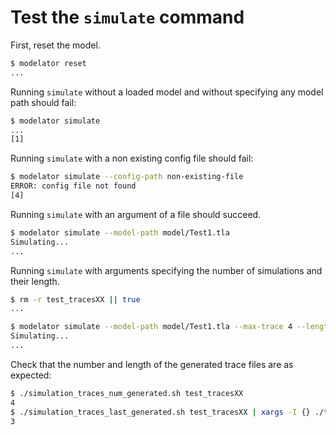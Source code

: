# Test the `simulate` command

First, reset the model.

```sh
$ modelator reset
...
```

Running `simulate` without a loaded model and without specifying any model path
should fail:

```sh
$ modelator simulate
...
[1]
```

Running `simulate` with a non existing config file should fail:

```sh
$ modelator simulate --config-path non-existing-file
ERROR: config file not found
[4]
```

Running `simulate` with an argument of a file should succeed.

```sh
$ modelator simulate --model-path model/Test1.tla
Simulating...
...
```

Running `simulate` with arguments specifying the number of simulations and their length.

```sh
$ rm -r test_tracesXX || true
...
```

```sh
$ modelator simulate --model-path model/Test1.tla --max-trace 4 --length 3 --traces-dir test_tracesXX
Simulating...
...
```

Check that the number and length of the generated trace files are as expected:

```sh
$ ./simulation_traces_num_generated.sh test_tracesXX
4
$ ./simulation_traces_last_generated.sh test_tracesXX | xargs -I {} ./traces_length.sh {}
3
```
